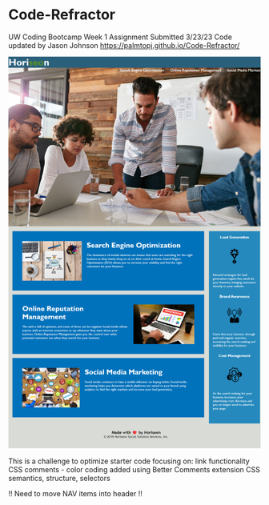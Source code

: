 # Code-Refractor

UW Coding Bootcamp Week 1 Assignment
Submitted 3/23/23
Code updated by Jason Johnson
https://palmtopj.github.io/Code-Refractor/

![Image](assets\images\palmtopj.github.io_Code-Refractor_.png)

This is a challenge to optimize starter code focusing on:
link functionality
CSS comments - color coding added using Better Comments extension
CSS semantics, structure, selectors

!! Need to move NAV items into header !!
